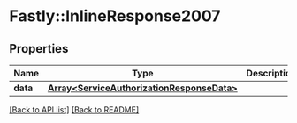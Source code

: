 # Fastly::InlineResponse2007

## Properties

| Name | Type | Description | Notes |
| ---- | ---- | ----------- | ----- |
| **data** | [**Array&lt;ServiceAuthorizationResponseData&gt;**](ServiceAuthorizationResponseData.md) |  | [optional] |

[[Back to API list]](../../README.md#endpoints) [[Back to README]](../../README.md)

